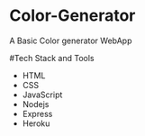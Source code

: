 # Color-Generator
A Basic Color generator WebApp

#Tech Stack and Tools
- HTML
- CSS
- JavaScript 
- Nodejs 
- Express
- Heroku
